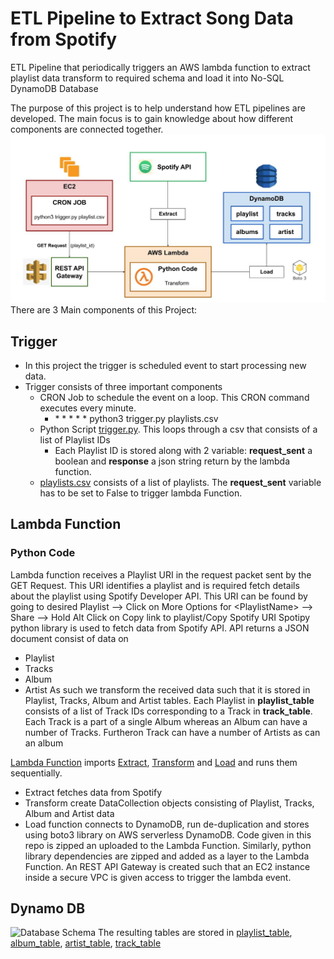 # ETL Pipeline to Extract Song Data from Spotify
ETL Pipeline that periodically triggers an AWS lambda function to extract playlist data transform to required schema and load it into No-SQL DynamoDB Database

The purpose of this project is to help understand how ETL pipelines are developed. The main focus is to gain knowledge about how different components are connected together.
![Arhcitecture](SpotifyArchitecture.jpg)
There are 3 Main components of this Project:
## Trigger
* In this project the trigger is scheduled event to start processing new data.
* Trigger consists of three important components
  * CRON Job to schedule the event on a loop. This CRON command executes every minute.
    * \* \* \* \* \* python3 trigger.py playlists.csv
  * Python Script [trigger.py](https://github.com/AshwinDeshpande96/Spotify-ETL-Pipeline-AWS-Lambda-DynamoDB/blob/main/trigger/trigger.py). This loops through a csv that consists of a list of Playlist IDs
    * Each Playlist ID is stored along with 2 variable: **request_sent** a boolean and **response** a json string return by the lambda function.
  * [playlists.csv](https://github.com/AshwinDeshpande96/Spotify-ETL-Pipeline-AWS-Lambda-DynamoDB/blob/main/trigger/playlists.csv) consists of a list of playlists. The **request_sent** variable has to be set to False to trigger lambda Function.

## Lambda Function
### Python Code
Lambda function receives a Playlist URI in the request packet sent by the GET Request.
This URI identifies a playlist and is required fetch details about the playlist using Spotify Developer API. This URI can be found by going to desired Playlist --> Click on More Options for \<PlaylistName\> --> Share --> Hold Alt Click on Copy link to playlist/Copy Spotify URI
Spotipy python library is used to fetch data from Spotify API. API returns a JSON document consist of data on
 * Playlist
 * Tracks
 * Album
 * Artist
 As such we transform the received data such that it is stored in Playlist, Tracks, Album and Artist tables. Each Playlist in **playlist_table** consists of a list of Track IDs corresponding to a Track in **track_table**. Each Track is a part of a single Album whereas an Album can have a number of Tracks. Furtheron Track can have a number of Artists as can an album
 
 [Lambda Function](lambda_function.py) imports [Extract](Extract.py), [Transform](Transform.py) and [Load](Load.py) and runs them sequentially.
 * Extract fetches data from Spotify
 * Transform create DataCollection objects consisting of Playlist, Tracks, Album and Artist data
 * Load function connects to DynamoDB, run de-duplication and stores using boto3 library on AWS serverless DynamoDB.
 Code given in this repo is zipped an uploaded to the Lambda Function. Similarly, python library dependencies are zipped and added as a layer to the Lambda Function.
 An REST API Gateway is created such that an EC2 instance inside a secure VPC is given access to trigger the lambda event.
 
 
## Dynamo DB
 ![Database Schema](https://github.com/AshwinDeshpande96/Spotify-ETL-Pipeline-AWS-Lambda-DynamoDB/blob/main/dynamo_db_Schema.png)
 The resulting tables are stored in [playlist_table](results/playlist_results.csv), [album_table](results/album_results.csv), [artist_table](results/artist_results.csv), [track_table](results/track_results.csv)
